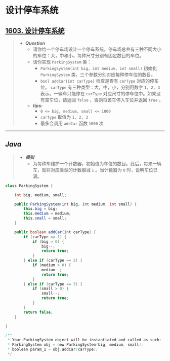 # 设计停车系统

## [1603. 设计停车系统](https://leetcode.cn/problems/design-parking-system/)

> - ***Question***
>   - 请你给一个停车场设计一个停车系统。停车场总共有三种不同大小的车位：大，中和小，每种尺寸分别有固定数目的车位。
>   - 请你实现 `ParkingSystem` 类：
>     - `ParkingSystem(int big, int medium, int small)` 初始化 `ParkingSystem` 类，三个参数分别对应每种停车位的数目。
>     - `bool addCar(int carType)` 检查是否有 `carType` 对应的停车位。 `carType` 有三种类型：大，中，小，分别用数字 `1, 2, 3` 表示。一辆车只能停在 `carType` 对应尺寸的停车位中。如果没有空车位，请返回 `false` ，否则将该车停入车位并返回 `true` 。
>   - ***tips:***
>     - `0 <= big, medium, small <= 1000`
>     - `carType` 取值为 `1, 2, 3`
>     - 最多会调用 `addCar` 函数 `1000` 次

---

## *Java*

> - ***模拟***
>   - 为每种车维护一个计数器，初始值为车位的数目。此后，每来一辆车，就将对应类型的计数器减 `1` 。当计数器为 `0` 时，说明车位已满。

```java
class ParkingSystem {

    int big, medium, small;

    public ParkingSystem(int big, int medium, int small) {
        this.big = big;
        this.medium = medium;
        this.small = small;
    }

    public boolean addCar(int carType) {
        if (carType == 1) {
            if (big > 0) {
                big--;
                return true;
            }
        } else if (carType == 2) {
            if (medium > 0) {
                medium--;
                return true;
            }
        } else if (carType == 3) {
            if (small > 0) {
                small--;
                return true;
            }
        }
        return false;
    }

}

/**
 * Your ParkingSystem object will be instantiated and called as such:
 * ParkingSystem obj = new ParkingSystem(big, medium, small);
 * boolean param_1 = obj.addCar(carType);
 */
```
